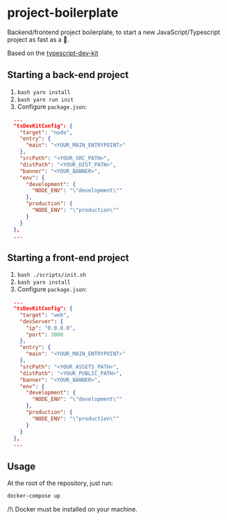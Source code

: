 # project-boilerplate

Backend/frontend project boilerplate, to start a new JavaScript/Typescript project as fast as a 🚀.

Based on the [typescript-dev-kit](https://github.com/openizr/typescript-dev-kit)

## Starting a back-end project

1. ```bash yarn install```
2. ```bash yarn run init```
3. Configure `package.json`:
```json
  ...
  "tsDevKitConfig": {
    "target": "node",
    "entry": {
      "main": "<YOUR_MAIN_ENTRYPOINT>"
    },
    "srcPath": "<YOUR_SRC_PATH>",
    "distPath": "<YOUR_DIST_PATH>",
    "banner": "<YOUR_BANNER>",
    "env": {
      "development": {
        "NODE_ENV": "\"development\""
      },
      "production": {
        "NODE_ENV": "\"production\""
      }
    }
  },
  ...
```

## Starting a front-end project

1. ```bash ./scripts/init.sh```
2. ```bash yarn install```
3. Configure `package.json`:
```json
  ...
  "tsDevKitConfig": {
    "target": "web",
    "devServer": {
      "ip": "0.0.0.0",
      "port": 3000
    },
    "entry": {
      "main": "<YOUR_MAIN_ENTRYPOINT>"
    },
    "srcPath": "<YOUR_ASSETS_PATH>",
    "distPath": "<YOUR_PUBLIC_PATH>",
    "banner": "<YOUR_BANNER>",
    "env": {
      "development": {
        "NODE_ENV": "\"development\""
      },
      "production": {
        "NODE_ENV": "\"production\""
      }
    }
  },
  ...
```

## Usage

At the root of the repository, just run:

```bash
docker-compose up
```

/!\ Docker must be installed on your machine.